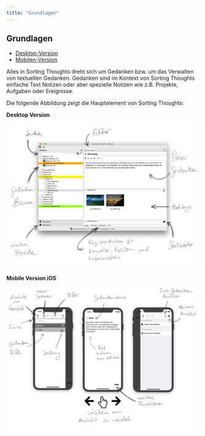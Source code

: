 ```yaml
---
title: "Grundlagen"
---
```


## Grundlagen

* [Desktop-Version](grundlagen_desktop.md)
* [Mobilen-Version](grundlagen_mobile.md)

Alles in Sorting Thoughts dreht sich um Gedanken bzw. um das Verwalten von textuellen Gedanken. Gedanken sind im Kontext von Sorting Thoughts einfache Text Notizen oder aber spezielle Notizen wie z.B. Projekte, Aufgaben oder Ereignisse.

Die folgende Abbildung zeigt die Hauptelement von Sorting Thoughts:

**Desktop Version**

![ST Erklaert](../assets/images/st-erklaert.png)


**Mobile Version iOS**

![ST mobile erklärt](../assets/images/ios-st-erklaert.png)
